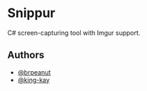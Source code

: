 # Snippur

C# screen-capturing tool with Imgur support.

## Authors
 - [@brpeanut](https://github.com/brpeanut)
 - [@king-kay](https://github.com/king-kay)
